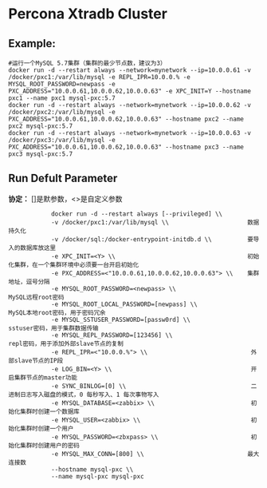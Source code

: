 Percona Xtradb Cluster
===

## Example:

    #运行一个MySQL 5.7集群（集群的最少节点数，建议为3）
    docker run -d --restart always --network=mynetwork --ip=10.0.0.61 -v /docker/pxc1:/var/lib/mysql -e REPL_IPR=10.0.0.% -e MYSQL_ROOT_PASSWORD=newpass -e PXC_ADDRESS="10.0.0.61,10.0.0.62,10.0.0.63" -e XPC_INIT=Y --hostname pxc1 --name pxc1 mysql-pxc:5.7
    docker run -d --restart always --network=mynetwork --ip=10.0.0.62 -v /docker/pxc2:/var/lib/mysql -e PXC_ADDRESS="10.0.0.61,10.0.0.62,10.0.0.63" --hostname pxc2 --name pxc2 mysql-pxc:5.7
    docker run -d --restart always --network=mynetwork --ip=10.0.0.63 -v /docker/pxc3:/var/lib/mysql -e PXC_ADDRESS="10.0.0.61,10.0.0.62,10.0.0.63" --hostname pxc3 --name pxc3 mysql-pxc:5.7

## Run Defult Parameter
**协定：** []是默参数，<>是自定义参数

				docker run -d --restart always [--privileged] \\
				-v /docker/pxc1:/var/lib/mysql \\                      数据持久化
				-v /docker/sql:/docker-entrypoint-initdb.d \\          要导入的数据库放这里
				-e XPC_INIT=<Y> \\                                     初始化集群，在一个集群环境中必须要一台开启初始化
				-e PXC_ADDRESS=<"10.0.0.61,10.0.0.62,10.0.0.63"> \\    集群地址，逗号分隔
				-e MYSQL_ROOT_PASSWORD=<newpass> \\                     MySQL远程root密码
				-e MYSQL_ROOT_LOCAL_PASSWORD=[newpass] \\               MySQL本地root密码，用于密码冗余
				-e MYSQL_SSTUSER_PASSWORD=[passw0rd] \\                 sstuser密码，用于集群数据传输
				-e MYSQL_REPL_PASSWORD=[123456] \\                      repl密码，用于添加外部slave节点的复制
				-e REPL_IPR=<"10.0.0.%"> \\                             外部slave节点的IP段
				-e LOG_BIN=<Y> \\                                       开启集群节点的master功能
				-e SYNC_BINLOG=[0] \\                                   二进制日志写入磁盘的模式，0 每秒写入、1 每次事物写入
				-e MYSQL_DATABASE=<zabbix> \\                           初始化集群时创建一个数据库
				-e MYSQL_USER=<zabbix> \\                               初始化集群时创建一个用户
				-e MYSQL_PASSWORD=<zbxpass> \\                          初始化集群时创建用户的密码
				-e MYSQL_MAX_CONN=[800] \\                             最大连接数
				--hostname mysql-pxc \\
				--name mysql-pxc mysql-pxc
